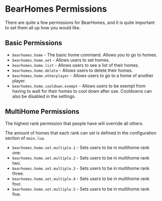 BearHomes Permissions
=====================

There are quite a few permissions for BearHomes, and it is quite important to set them all up how you would like.

Basic Permissions
-----------------

 * `bearhomes.home` - The basic home command. Allows you to go to homes.
 * `bearhomes.home.set` - Allows users to set homes.
 * `bearhomes.home.list` - Allows users to see a list of their homes.
 * `bearhomes.home.delete` - Allows users to delete their homes.
 * `bearhomes.home.otherplayer` - Allows users to go to a home of another player.
 * `bearhomes.home.cooldown.exempt` - Allows users to be exempt from having to wait for their homes to cool down after use. Cooldowns can also be disabled in the settings.

MultiHome Permissions
---------------------

The highest rank permission that people have will override all others. 

The amount of homes that each rank can set is defined in the configuration section of `main.lua`.

 * `bearhomes.home.set.multiple.1` - Sets users to be in multihome rank one.
 * `bearhomes.home.set.multiple.2` - Sets users to be in multihome rank two.
 * `bearhomes.home.set.multiple.3` - Sets users to be in multihome rank three.
 * `bearhomes.home.set.multiple.4` - Sets users to be in multihome rank four.
 * `bearhomes.home.set.multiple.5` - Sets users to be in multihome rank five.
